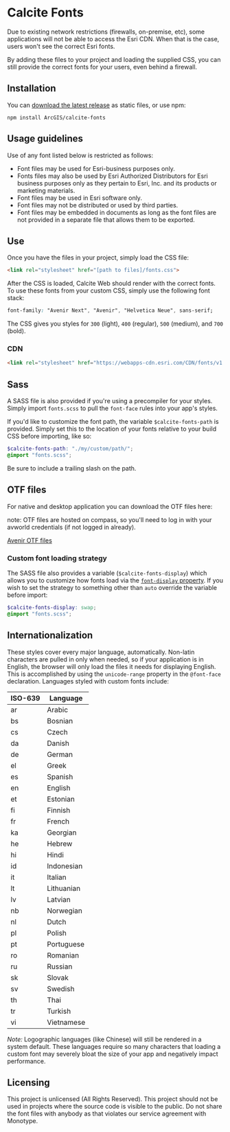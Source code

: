 # Calcite Fonts

Due to existing network restrictions (firewalls, on-premise, etc), some applications will not be able to access the Esri CDN. When that is the case, users won't see the correct Esri fonts.

By adding these files to your project and loading the supplied CSS, you can still provide the correct fonts for your users, even behind a firewall.

## Installation

You can [download the latest release](https://github.com/ArcGIS/calcite-fonts/releases) as static files, or use npm:

```
npm install ArcGIS/calcite-fonts
```
## Usage guidelines
Use of any font listed below is restricted as follows:
- Font files may be used for Esri-business purposes only.
- Fonts files may also be used by Esri Authorized Distributors for Esri business purposes only as they pertain to Esri, Inc. and its products or marketing materials.
- Font files may be used in Esri software only.
- Font files may not be distributed or used by third parties.
- Font files may be embedded in documents as long as the font files are not provided in a separate file that allows them to be exported.

## Use

Once you have the files in your project, simply load the CSS file:

```html
<link rel="stylesheet" href="[path to files]/fonts.css">
```

After the CSS is loaded, Calcite Web should render with the correct fonts. To use these fonts from your custom CSS, simply use the following font stack:

```css
font-family: "Avenir Next", "Avenir", "Helvetica Neue", sans-serif;
```

The CSS gives you styles for `300` (light), `400` (regular), `500` (medium), and `700` (bold).

### CDN

```html
<link rel="stylesheet" href="https://webapps-cdn.esri.com/CDN/fonts/v1.4.1/fonts.css">
```

## Sass

A SASS file is also provided if you're using a precompiler for your styles. Simply import `fonts.scss` to pull the `font-face` rules into your app's styles.

If you'd like to customize the font path, the variable `$calcite-fonts-path` is provided. Simply set this to the location of your fonts relative to your build CSS before importing, like so:

```scss
$calcite-fonts-path: "./my/custom/path/";
@import "fonts.scss";
```

Be sure to include a trailing slash on the path.

## OTF files

For native and desktop application you can download the OTF files here:

note: OTF files are hosted on compass, so you'll need to log in with your avworld credentials (if not logged in already).

[Avenir OTF files](https://compass.esri.com/org/creativeLab/Brand/Esri-Calcite-Fonts.zip)

### Custom font loading strategy

The SASS file also provides a variable (`$calcite-fonts-display`) which allows you to customize how fonts load via the [`font-display` property](https://developer.mozilla.org/en-US/docs/Web/CSS/@font-face/font-display). If you wish to set the strategy to something other than `auto` override the variable before import:

```scss
$calcite-fonts-display: swap;
@import "fonts.scss";
```

## Internationalization

These styles cover every major language, automatically. Non-latin characters are pulled in only when needed, so if your application is in English, the browser will only load the files it needs for displaying English. This is accomplished by using the `unicode-range` property in the `@font-face` declaration. Languages styled with custom fonts include:

| ISO-639 | Language |
| ------- | -------- |
| ar | Arabic |
| bs | Bosnian |
| cs | Czech |
| da | Danish |
| de | German |
| el | Greek |
| es | Spanish |
| en | English |
| et | Estonian |
| fi | Finnish |
| fr | French |
| ka | Georgian |
| he | Hebrew |
| hi | Hindi |
| id | Indonesian |
| it | Italian |
| lt | Lithuanian |
| lv | Latvian |
| nb | Norwegian |
| nl | Dutch |
| pl | Polish |
| pt | Portuguese |
| ro | Romanian |
| ru | Russian |
| sk | Slovak |
| sv | Swedish |
| th | Thai |
| tr | Turkish |
| vi | Vietnamese |

*Note:* Logographic languages (like Chinese) will still be rendered in a system default. These languages require so many characters that loading a custom font may severely bloat the size of your app and negatively impact performance.

## Licensing

This project is unlicensed (All Rights Reserved). This project should not be used in projects where the source code is visible to the public. Do not share the font files with anybody as that violates our service agreement with Monotype.
